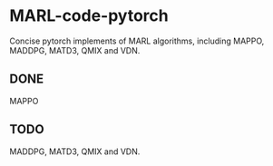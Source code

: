 # MARL-code-pytorch
Concise pytorch implements of MARL algorithms, including MAPPO, MADDPG, MATD3, QMIX and VDN.

## DONE
MAPPO

## TODO
MADDPG, MATD3, QMIX and VDN.

